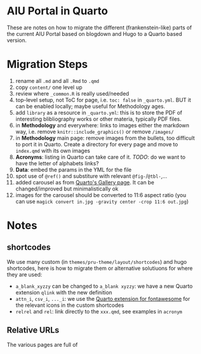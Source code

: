 
# AIU Portal in Quarto

These are notes on how to migrate the different (frankenstein-like) parts of the
current AIU Portal based on blogdown and Hugo to a Quarto based version.

# Migration Steps

1. rename all `.md` and all `.Rmd` to `.qmd`
1. copy `content/` one level up
1. review where `_common.R` is really used/needed
1. top-level setup, not ToC for page, i.e. `toc: false` in `_quarto.yml`.
   BUT it can be enabled locally; maybe useful for Methodology ages.
1. add `library` as a resource in `_quarto.yml`: this is to store the PDF of interesting
   blibliography works or other materia, typically PDF files.
1. in **Methodology** and everywhere: links to images either the markdown way, i.e. remove
   `knitr::include_graphics()` or remove `/images/`
1. in **Methodology** main page: remove images from the bullets, too difficult to
   port it in Quarto.
   Create a directory for every page and move to `index.qmd` with its own images
1. **Acronyms**: listing in Quarto can take care of it.
   *TODO*: do we want to have the letter of alphabets links?
1. **Data**: embed the params in the YML for the file
1. spot use of `@ref()` and substiture with relevant `@fig-`/`@tbl-`,...
1. added carousel as from [Quarto's Gallery page](https://quarto.org/docs/gallery/).
   It can be changed/improved but minimalistically ok
1. images for the carousel should be converted to 11:6 aspect ratio
   (you can use `magick convert in.jpg -gravity center -crop 11:6 out.jpg`)

# Notes

## shortcodes

We use many custom (in `themes/pru-theme/layout/shortcodes`) and hugo shortcodes,
here is how to migrate them or alternative
solutiuons for where they are used:

* `a_blank_xyzzy` can be changed to `a_blank xyzzy`: we have a new Quarto extension
   `qlink` with the new definition
* `attn_i`, `csv_i`, `..._i`: we use the [Quarto extension for fontawesome][fa]
   for the relevant icons in the custom shortcodes
* `relrel` and `rel`: link directly to the `xxx.qmd`, see examples in `acronym`

## Relative URLs

The various pages are full of 

[fa]: <https://github.com/quarto-ext/fontawesome> "Fontawesome Quarto extension"